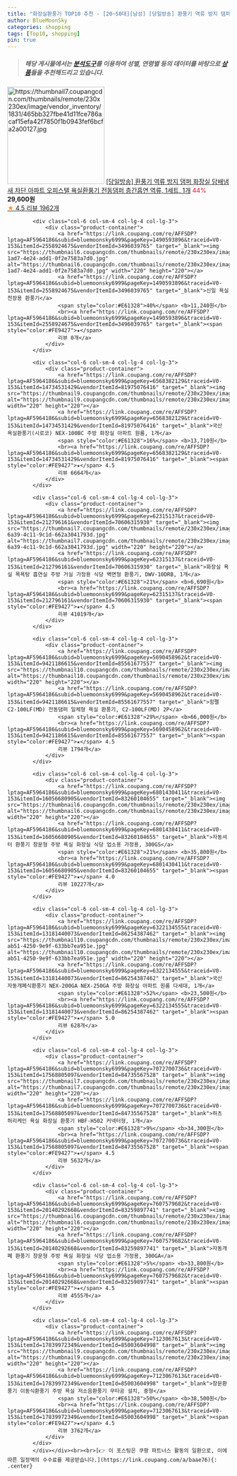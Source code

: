 ```yaml
---
title: "화장실환풍기 TOP10 추천 - [20~50대][남성] [당일방송] 환풍기 역류 방지 댐퍼 화장실 담배냄새 차단 아파트 오피스텔 욕실환풍기 전동댐퍼 층간흡연 역류, 1세트, 1개"
author: BlueMoonSky
categories: shopping
tags: [Top10, shopping]
pin: true
---
```


> ##### 해당 게시물에서는 [**분석도구**](https://itemscout.io/)를 이용하여 **성별**, **연령별** 등의 데이터를 바탕으로 [**상품**](https://link.coupang.com/a/baae76)들을 추천해드리고 있습니다.
<div class="container"><div class="row">
            <div class="col-6 col-sm-4 col-lg-4 col-lg-3">
                <div class="product-container">
                    <a href="https://link.coupang.com/re/AFFSDP?lptag=AF5964186&subid=bluemoonsky6999&pageKey=7529231470&traceid=V0-153&itemId=19764942244&vendorItemId=86853724213" target="_blank"><img src="https://thumbnail7.coupangcdn.com/thumbnails/remote/230x230ex/image/vendor_inventory/1831/465bb327fbe41d11fce786acaf15efa42f7850f1b0943fef6bcfa2a00127.jpg" alt="https://thumbnail7.coupangcdn.com/thumbnails/remote/230x230ex/image/vendor_inventory/1831/465bb327fbe41d11fce786acaf15efa42f7850f1b0943fef6bcfa2a00127.jpg" width="220" height="220"></a>
                    <a href="https://link.coupang.com/re/AFFSDP?lptag=AF5964186&subid=bluemoonsky6999&pageKey=7529231470&traceid=V0-153&itemId=19764942244&vendorItemId=86853724213" target="_blank">[당일방송] 환풍기 역류 방지 댐퍼 화장실 담배냄새 차단 아파트 오피스텔 욕실환풍기 전동댐퍼 층간흡연 역류, 1세트, 1개</a>
                    <span style="color:#E61328">44%</span> <b>29,600원</b>
                    <br><a href="https://link.coupang.com/re/AFFSDP?lptag=AF5964186&subid=bluemoonsky6999&pageKey=7529231470&traceid=V0-153&itemId=19764942244&vendorItemId=86853724213" target="_blank"><span style="color:#FE9427">★</span> 4.5
                    리뷰 1962개</a>
                </div>
            </div>
            
            <div class="col-6 col-sm-4 col-lg-4 col-lg-3">
                <div class="product-container">
                    <a href="https://link.coupang.com/re/AFFSDP?lptag=AF5964186&subid=bluemoonsky6999&pageKey=1490593896&traceid=V0-153&itemId=2558924675&vendorItemId=3496039765" target="_blank"><img src="https://thumbnail6.coupangcdn.com/thumbnails/remote/230x230ex/image/vendor_inventory/images/2018/01/18/16/4/3bd09798-1ad7-4e24-add1-0f2e7583a7d0.jpg" alt="https://thumbnail6.coupangcdn.com/thumbnails/remote/230x230ex/image/vendor_inventory/images/2018/01/18/16/4/3bd09798-1ad7-4e24-add1-0f2e7583a7d0.jpg" width="220" height="220"></a>
                    <a href="https://link.coupang.com/re/AFFSDP?lptag=AF5964186&subid=bluemoonsky6999&pageKey=1490593896&traceid=V0-153&itemId=2558924675&vendorItemId=3496039765" target="_blank">신일 욕실 천장용 환풍기</a>
                    <span style="color:#E61328">40%</span> <b>11,240원</b>
                    <br><a href="https://link.coupang.com/re/AFFSDP?lptag=AF5964186&subid=bluemoonsky6999&pageKey=1490593896&traceid=V0-153&itemId=2558924675&vendorItemId=3496039765" target="_blank"><span style="color:#FE9427">★</span> 
                    리뷰 0개</a>
                </div>
            </div>
            
            <div class="col-6 col-sm-4 col-lg-4 col-lg-3">
                <div class="product-container">
                    <a href="https://link.coupang.com/re/AFFSDP?lptag=AF5964186&subid=bluemoonsky6999&pageKey=6568382129&traceid=V0-153&itemId=14734531429&vendorItemId=81975076416" target="_blank"><img src="https://thumbnail9.coupangcdn.com/thumbnails/remote/230x230ex/image/vendor_inventory/0461/de9c17f4348e3b7f1c4f3e6a0bfa4d1038d0ab9e2603bbb68f16cfdbf259.jpg" alt="https://thumbnail9.coupangcdn.com/thumbnails/remote/230x230ex/image/vendor_inventory/0461/de9c17f4348e3b7f1c4f3e6a0bfa4d1038d0ab9e2603bbb68f16cfdbf259.jpg" width="220" height="220"></a>
                    <a href="https://link.coupang.com/re/AFFSDP?lptag=AF5964186&subid=bluemoonsky6999&pageKey=6568382129&traceid=V0-153&itemId=14734531429&vendorItemId=81975076416" target="_blank">국산 욕실환풍기(시로코) NEX-100BC 주방 화장실 아파트 원룸, 1개</a>
                    <span style="color:#E61328">16%</span> <b>13,710원</b>
                    <br><a href="https://link.coupang.com/re/AFFSDP?lptag=AF5964186&subid=bluemoonsky6999&pageKey=6568382129&traceid=V0-153&itemId=14734531429&vendorItemId=81975076416" target="_blank"><span style="color:#FE9427">★</span> 4.5
                    리뷰 6664개</a>
                </div>
            </div>
            
            <div class="col-6 col-sm-4 col-lg-4 col-lg-3">
                <div class="product-container">
                    <a href="https://link.coupang.com/re/AFFSDP?lptag=AF5964186&subid=bluemoonsky6999&pageKey=62315137&traceid=V0-153&itemId=212796161&vendorItemId=70606315930" target="_blank"><img src="https://thumbnail7.coupangcdn.com/thumbnails/remote/230x230ex/image/retail/images/2020/04/29/16/1/242788f2-6a39-4c11-9c1d-662a3041793d.jpg" alt="https://thumbnail7.coupangcdn.com/thumbnails/remote/230x230ex/image/retail/images/2020/04/29/16/1/242788f2-6a39-4c11-9c1d-662a3041793d.jpg" width="220" height="220"></a>
                    <a href="https://link.coupang.com/re/AFFSDP?lptag=AF5964186&subid=bluemoonsky6999&pageKey=62315137&traceid=V0-153&itemId=212796161&vendorItemId=70606315930" target="_blank">화장실 욕실 목욕탕 흡연실 주방 거실 가정용 식당 벽면형 환풍기, DWV-10DRB, 1개</a>
                    <span style="color:#E61328">21%</span> <b>6,690원</b>
                    <br><a href="https://link.coupang.com/re/AFFSDP?lptag=AF5964186&subid=bluemoonsky6999&pageKey=62315137&traceid=V0-153&itemId=212796161&vendorItemId=70606315930" target="_blank"><span style="color:#FE9427">★</span> 4.5
                    리뷰 41019개</a>
                </div>
            </div>
            
            <div class="col-6 col-sm-4 col-lg-4 col-lg-3">
                <div class="product-container">
                    <a href="https://link.coupang.com/re/AFFSDP?lptag=AF5964186&subid=bluemoonsky6999&pageKey=5690458962&traceid=V0-153&itemId=9421186615&vendorItemId=85561677557" target="_blank"><img src="https://thumbnail10.coupangcdn.com/thumbnails/remote/230x230ex/image/vendor_inventory/560f/6e2e85153a02206531ff28e0c20eb5d5008872872746bd2066c2d5fb8ca6.jpg" alt="https://thumbnail10.coupangcdn.com/thumbnails/remote/230x230ex/image/vendor_inventory/560f/6e2e85153a02206531ff28e0c20eb5d5008872872746bd2066c2d5fb8ca6.jpg" width="220" height="220"></a>
                    <a href="https://link.coupang.com/re/AFFSDP?lptag=AF5964186&subid=bluemoonsky6999&pageKey=5690458962&traceid=V0-153&itemId=9421186615&vendorItemId=85561677557" target="_blank">힘펠 C2-100LF(MD) 전동댐퍼 일체형 욕실 환풍기, C2-100LF(MD) 2P</a>
                    <span style="color:#E61328">29%</span> <b>66,000원</b>
                    <br><a href="https://link.coupang.com/re/AFFSDP?lptag=AF5964186&subid=bluemoonsky6999&pageKey=5690458962&traceid=V0-153&itemId=9421186615&vendorItemId=85561677557" target="_blank"><span style="color:#FE9427">★</span> 4.5
                    리뷰 1794개</a>
                </div>
            </div>
            
            <div class="col-6 col-sm-4 col-lg-4 col-lg-3">
                <div class="product-container">
                    <a href="https://link.coupang.com/re/AFFSDP?lptag=AF5964186&subid=bluemoonsky6999&pageKey=6801430411&traceid=V0-153&itemId=16056680905&vendorItemId=83260104655" target="_blank"><img src="https://thumbnail6.coupangcdn.com/thumbnails/remote/230x230ex/image/vendor_inventory/8cd1/67463ffbdaebdc49cc2b01701ce12f4216c04544cef300e31f5c727cb0f0.png" alt="https://thumbnail6.coupangcdn.com/thumbnails/remote/230x230ex/image/vendor_inventory/8cd1/67463ffbdaebdc49cc2b01701ce12f4216c04544cef300e31f5c727cb0f0.png" width="220" height="220"></a>
                    <a href="https://link.coupang.com/re/AFFSDP?lptag=AF5964186&subid=bluemoonsky6999&pageKey=6801430411&traceid=V0-153&itemId=16056680905&vendorItemId=83260104655" target="_blank">자동셔터 환풍기 창문형 주방 욕실 화장실 식당 업소용 가정용, 300GS</a>
                    <span style="color:#E61328">21%</span> <b>35,800원</b>
                    <br><a href="https://link.coupang.com/re/AFFSDP?lptag=AF5964186&subid=bluemoonsky6999&pageKey=6801430411&traceid=V0-153&itemId=16056680905&vendorItemId=83260104655" target="_blank"><span style="color:#FE9427">★</span> 4.0
                    리뷰 10227개</a>
                </div>
            </div>
            
            <div class="col-6 col-sm-4 col-lg-4 col-lg-3">
                <div class="product-container">
                    <a href="https://link.coupang.com/re/AFFSDP?lptag=AF5964186&subid=bluemoonsky6999&pageKey=6322134555&traceid=V0-153&itemId=13181440073&vendorItemId=86254387462" target="_blank"><img src="https://thumbnail10.coupangcdn.com/thumbnails/remote/230x230ex/image/retail/images/2023/06/12/18/3/6b5e3706-ab51-4250-9e9f-633bb7ea951e.jpg" alt="https://thumbnail10.coupangcdn.com/thumbnails/remote/230x230ex/image/retail/images/2023/06/12/18/3/6b5e3706-ab51-4250-9e9f-633bb7ea951e.jpg" width="220" height="220"></a>
                    <a href="https://link.coupang.com/re/AFFSDP?lptag=AF5964186&subid=bluemoonsky6999&pageKey=6322134555&traceid=V0-153&itemId=13181440073&vendorItemId=86254387462" target="_blank">국산 자동개폐식환풍기 NEX-200GA NEX-250GA 주방 화장실 아파트 원룸 다세대, 1개</a>
                    <span style="color:#E61328">52%</span> <b>23,500원</b>
                    <br><a href="https://link.coupang.com/re/AFFSDP?lptag=AF5964186&subid=bluemoonsky6999&pageKey=6322134555&traceid=V0-153&itemId=13181440073&vendorItemId=86254387462" target="_blank"><span style="color:#FE9427">★</span> 5.0
                    리뷰 628개</a>
                </div>
            </div>
            
            <div class="col-6 col-sm-4 col-lg-4 col-lg-3">
                <div class="product-container">
                    <a href="https://link.coupang.com/re/AFFSDP?lptag=AF5964186&subid=bluemoonsky6999&pageKey=7072700736&traceid=V0-153&itemId=17568805097&vendorItemId=84735567528" target="_blank"><img src="https://thumbnail7.coupangcdn.com/thumbnails/remote/230x230ex/image/vendor_inventory/3a8a/c1ec81c8f1308d8f03bcb5d860da004447116d31043214e9dcd49bfaec9c.jpg" alt="https://thumbnail7.coupangcdn.com/thumbnails/remote/230x230ex/image/vendor_inventory/3a8a/c1ec81c8f1308d8f03bcb5d860da004447116d31043214e9dcd49bfaec9c.jpg" width="220" height="220"></a>
                    <a href="https://link.coupang.com/re/AFFSDP?lptag=AF5964186&subid=bluemoonsky6999&pageKey=7072700736&traceid=V0-153&itemId=17568805097&vendorItemId=84735567528" target="_blank">하츠 허리케인 욕실 화장실 환풍기 HBF-H502 커넥터형, 1개</a>
                    <span style="color:#E61328">9%</span> <b>34,300원</b>
                    <br><a href="https://link.coupang.com/re/AFFSDP?lptag=AF5964186&subid=bluemoonsky6999&pageKey=7072700736&traceid=V0-153&itemId=17568805097&vendorItemId=84735567528" target="_blank"><span style="color:#FE9427">★</span> 4.5
                    리뷰 5632개</a>
                </div>
            </div>
            
            <div class="col-6 col-sm-4 col-lg-4 col-lg-3">
                <div class="product-container">
                    <a href="https://link.coupang.com/re/AFFSDP?lptag=AF5964186&subid=bluemoonsky6999&pageKey=7607579682&traceid=V0-153&itemId=20140292668&vendorItemId=83259897741" target="_blank"><img src="https://thumbnail6.coupangcdn.com/thumbnails/remote/230x230ex/image/vendor_inventory/b3cf/e68cc9ec82253840b7faa215341452a9baf0d32680df024923e658586d22.png" alt="https://thumbnail6.coupangcdn.com/thumbnails/remote/230x230ex/image/vendor_inventory/b3cf/e68cc9ec82253840b7faa215341452a9baf0d32680df024923e658586d22.png" width="220" height="220"></a>
                    <a href="https://link.coupang.com/re/AFFSDP?lptag=AF5964186&subid=bluemoonsky6999&pageKey=7607579682&traceid=V0-153&itemId=20140292668&vendorItemId=83259897741" target="_blank">자동개폐 환풍기 창문형 주방 욕실 화장실 식당 업소용 가정용, 300GA</a>
                    <span style="color:#E61328">5%</span> <b>33,800원</b>
                    <br><a href="https://link.coupang.com/re/AFFSDP?lptag=AF5964186&subid=bluemoonsky6999&pageKey=7607579682&traceid=V0-153&itemId=20140292668&vendorItemId=83259897741" target="_blank"><span style="color:#FE9427">★</span> 4.5
                    리뷰 4555개</a>
                </div>
            </div>
            
            <div class="col-6 col-sm-4 col-lg-4 col-lg-3">
                <div class="product-container">
                    <a href="https://link.coupang.com/re/AFFSDP?lptag=AF5964186&subid=bluemoonsky6999&pageKey=7123067613&traceid=V0-153&itemId=17839972349&vendorItemId=85003604998" target="_blank"><img src="https://thumbnail9.coupangcdn.com/thumbnails/remote/230x230ex/image/vendor_inventory/bac2/982ace2adb70930f2139b83fc1fe50cbb29189e902a1e05b20575260ce77.jpg" alt="https://thumbnail9.coupangcdn.com/thumbnails/remote/230x230ex/image/vendor_inventory/bac2/982ace2adb70930f2139b83fc1fe50cbb29189e902a1e05b20575260ce77.jpg" width="220" height="220"></a>
                    <a href="https://link.coupang.com/re/AFFSDP?lptag=AF5964186&subid=bluemoonsky6999&pageKey=7123067613&traceid=V0-153&itemId=17839972349&vendorItemId=85003604998" target="_blank">창문환풍기 이동식환풍기 주방 욕실 저소음환풍기 무타공 설치, 중형</a>
                    <span style="color:#E61328">50%</span> <b>38,500원</b>
                    <br><a href="https://link.coupang.com/re/AFFSDP?lptag=AF5964186&subid=bluemoonsky6999&pageKey=7123067613&traceid=V0-153&itemId=17839972349&vendorItemId=85003604998" target="_blank"><span style="color:#FE9427">★</span> 4.5
                    리뷰 3762개</a>
                </div>
            </div>
            </div></div><br><br>[👉 이 포스팅은 쿠팡 파트너스 활동의 일환으로, 이에 따른 일정액의 수수료를 제공받습니다.](https://link.coupang.com/a/baae76){: .center}